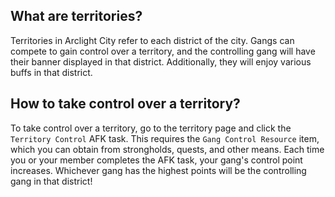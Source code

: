 ## What are territories?
Territories in Arclight City refer to each district of the city. Gangs can compete to gain control over a territory, and the controlling gang will have their banner displayed in that district. Additionally, they will enjoy various buffs in that district.

## How to take control over a territory?
To take control over a territory, go to the territory page and click the `Territory Control` AFK task. This requires the `Gang Control Resource` item, which you can obtain from strongholds, quests, and other means. Each time you or your member completes the AFK task, your gang's control point increases. Whichever gang has the highest points will be the controlling gang in that district!